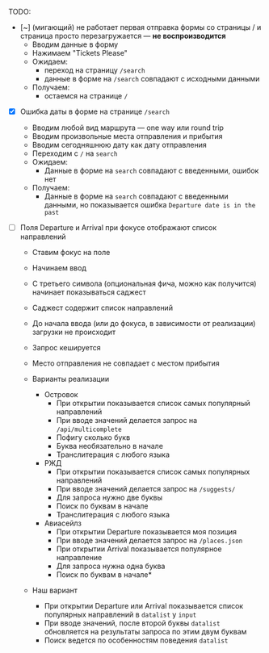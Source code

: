 TODO:
- [~] (мигающий) не работает первая отправка формы со страницы / и страница просто перезагружается — __не воспроизводится__
  - Вводим данные в форму
  - Нажимаем "Tickets Please"
  - Ожидаем:
    - переход на страницу `/search`
    - данные в форме на `/search` совпадают с исходными данными
  - Получаем:
    - остаемся на странице `/`

- [x] Ошибка даты в форме на странице `/search`
  - Вводим любой вид маршрута — one way или round trip
  - Вводим произвольные места отправления и прибытия
  - Вводим сегодняшнюю дату как дату отправления
  - Переходим с `/` на `search`
  - Ожидаем:
    - Данные в форме на `search` совпадают с введенными, ошибок нет
  - Получаем:
    - Данные в форме на `search` совпадают с введенными данными, но показывается ошибка `Departure date is in the past`

- [ ] Поля Departure и Arrival при фокусе отображают список направлений
  - Ставим фокус на поле
  - Начинаем ввод
  - С третьего символа (опциональная фича, можно как получится) начинает показываться саджест
  - Саджест содержит список направлений
  - До начала ввода (или до фокуса, в зависимости от реализации) загрузки не происходит
  - Запрос кешируется

  - Место отправления не совпадает с местом прибытия

  - Варианты реализации
    - Островок
      - При открытии показывается список самых популярный направлений
      - При вводе значений делается запрос на `/api/multicomplete`
      - Пофигу сколько букв
      - Буква необязательно в начале
      - Транслитерация с любого языка
    - РЖД
      - При открытии показывается список самых популярных направлений
      - При вводе значений делается запрос на `/suggests/`
      - Для запроса нужно две буквы
      - Поиск по буквам в начале
      - Транслитерация с любого языка
    - Авиасейлз
      - При открытии Departure показывается моя позиция
      - При вводе значений делается запрос на `/places.json`
      - При открытии Arrival показывается популярное направление
      - Для запроса нужна одна буква
      - Поиск по буквам в начале*

  - Наш вариант
    - При открытии Departure или Arrival показывается список популярных направлений в `datalist` у `input`
    - При вводе значений, после второй буквы `datalist` обновляется на результаты запроса по этим двум буквам
    - Поиск ведется по особенностям поведения `datalist`
